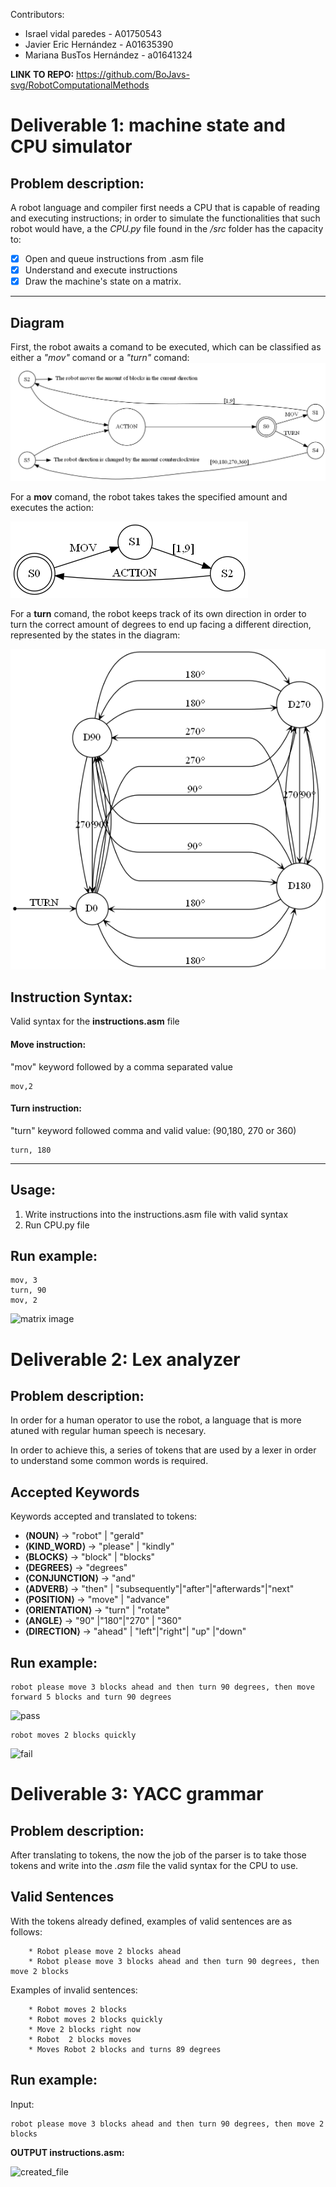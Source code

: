 

Contributors:
- Israel vidal paredes - A01750543
- Javier Eric Hernández - A01635390
- Mariana BusTos Hernández - a01641324 

**LINK TO REPO:** https://github.com/BoJavs-svg/RobotComputationalMethods
# Deliverable 1: machine state and CPU simulator

## Problem description:

A robot language and compiler first needs a CPU that is capable of reading and executing instructions; in order to simulate the functionalities that such robot would have, a the *CPU.py* file found in the */src* folder has the capacity to:

- [x] Open and queue instructions from .asm file
- [x] Understand and execute instructions
- [x] Draw the machine's state on a matrix.

---
## Diagram
First, the robot awaits a comand to be executed, which can be classified as either a *"mov"* comand or a *"turn"* comand:
![nfa1](nfa.png)

For a **mov** comand, the robot takes takes the specified amount and executes the action:

![nfa2](S2.png)

For a **turn** comand, the robot keeps track of its own direction in order to turn the correct amount of degrees to end up facing a different direction, represented by the states in the diagram:

![nfa3](S5.png)
## Instruction Syntax:
Valid syntax for the **instructions.asm** file

#### **Move instruction:**

"mov" keyword followed by a comma separated value
```
mov,2
```
#### **Turn instruction:**
"turn" keyword followed comma and valid value: (90,180, 270 or 360)
```
turn, 180
```
---

## Usage:
1. Write instructions into the instructions.asm file with valid syntax
2. Run CPU.py file

## Run example:
```
mov, 3
turn, 90
mov, 2
```
![matrix image](https://github.com/BoJavs-svg/RobotComputationalMethods/assets/73002064/768f099d-76f3-452f-b547-d7f58a123b1d)

# Deliverable 2: Lex analyzer

## Problem description:

In order for a human operator to use the robot, a language that is more atuned with regular human speech is necesary. 

In order to achieve this, a series of tokens that are used by a lexer in order to understand some common words is required.

## Accepted Keywords
Keywords accepted and translated to tokens:

- **⟨NOUN⟩** → "robot" | "gerald"
- **⟨KIND_WORD⟩** → "please" | "kindly"
- **⟨BLOCKS⟩** → "block" | "blocks"
- **⟨DEGREES⟩** → "degrees"
- **⟨CONJUNCTION⟩** →  "and"
- **⟨ADVERB⟩** → "then" | "subsequently"|"after"|"afterwards"|"next"
- **⟨POSITION⟩** →  "move" | "advance"
- **⟨ORIENTATION⟩** →  "turn" | "rotate"
- **⟨ANGLE⟩** → "90" |"180"|"270" | "360"
- **⟨DIRECTION⟩** → "ahead" | "left"|"right"| "up" |"down"

## Run example:
```
robot please move 3 blocks ahead and then turn 90 degrees, then move forward 5 blocks and turn 90 degrees
```
![pass](https://github.com/BoJavs-svg/RobotComputationalMethods/assets/73002064/b4860f1c-5925-44f6-bce7-5e95455d6904)
```
robot moves 2 blocks quickly
```
![fail](https://github.com/BoJavs-svg/RobotComputationalMethods/assets/73002064/e9ce5809-8f1e-4607-9d8a-584acaa0101c)
# Deliverable 3: YACC grammar
## Problem description:

After translating to tokens, the now the job of the parser is to take those tokens and write into the *.asm* file the valid syntax for the CPU to use. 


## Valid Sentences
With the tokens already defined, examples of valid sentences are as follows:
```
    * Robot please move 2 blocks ahead
    * Robot please move 3 blocks ahead and then turn 90 degrees, then move 2 blocks
```
Examples of invalid sentences:
```
    * Robot moves 2 blocks
    * Robot moves 2 blocks quickly
    * Move 2 blocks right now
    * Robot  2 blocks moves
    * Moves Robot 2 blocks and turns 89 degrees
```


## Run example:
Input:
```
robot please move 3 blocks ahead and then turn 90 degrees, then move 2 blocks
```
**OUTPUT instructions.asm:**

![created_file](https://github.com/BoJavs-svg/RobotComputationalMethods/assets/73002064/a81a1040-095a-42c5-bd0b-066d682d6772)

